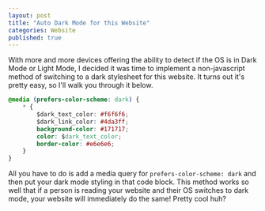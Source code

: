 ```yaml
---
layout: post
title: "Auto Dark Mode for this Website"
categories: Website
published: true
---
```


With more and more devices offering the ability to detect if the OS is in Dark Mode or Light Mode, I decided it was time to implement a non-javascript method of switching to a dark stylesheet for this website. It turns out it's pretty easy, so I'll walk you through it below.

``` css
@media (prefers-color-scheme: dark) {
    * {
    	$dark_text_color: #f6f6f6;
    	$dark_link_color: #4da3ff;
    	background-color: #171717; 
    	color: $dark_text_color;
        border-color: #e6e6e6;
    }
}
```

All you have to do is add a media query for `prefers-color-scheme: dark` and then put your dark mode styling in that code block. This method works so well that if a person is reading your website and their OS switches to dark mode, your website will immediately do the same! Pretty cool huh?